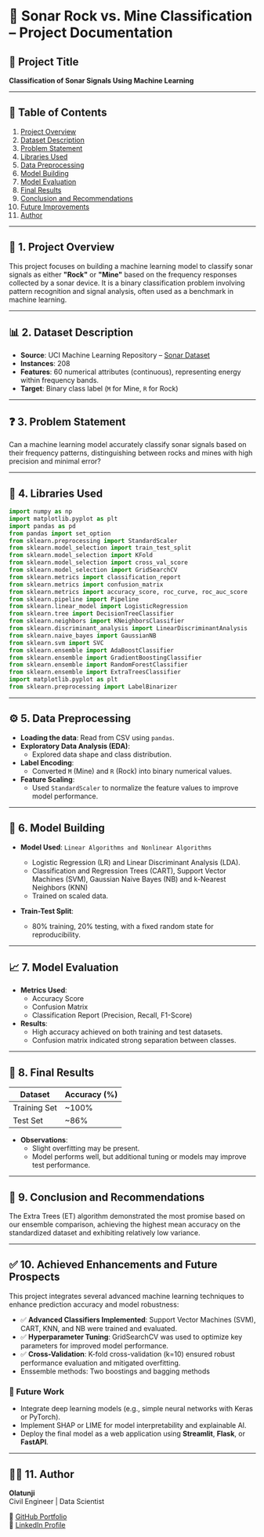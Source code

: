 
# 🧠 Sonar Rock vs. Mine Classification – Project Documentation

## 📌 Project Title
**Classification of Sonar Signals Using Machine Learning**

---

## 📝 Table of Contents
1. [Project Overview](#project-overview)
2. [Dataset Description](#dataset-description)
3. [Problem Statement](#problem-statement)
4. [Libraries Used](#libraries-used)
5. [Data Preprocessing](#data-preprocessing)
6. [Model Building](#model-building)
7. [Model Evaluation](#model-evaluation)
8. [Final Results](#final-results)
9. [Conclusion and Recommendations](#conclusion-and-recommendations)
10. [Future Improvements](#future-improvements)
11. [Author](#author)

---

## 📍 1. Project Overview

This project focuses on building a machine learning model to classify sonar signals as either **"Rock"** or **"Mine"** based on the frequency responses collected by a sonar device. It is a binary classification problem involving pattern recognition and signal analysis, often used as a benchmark in machine learning.

---

## 📊 2. Dataset Description

- **Source**: UCI Machine Learning Repository – [Sonar Dataset](https://archive.ics.uci.edu/ml/datasets/connectionist+bench+(sonar,+mines+vs.+rocks))
- **Instances**: 208
- **Features**: 60 numerical attributes (continuous), representing energy within frequency bands.
- **Target**: Binary class label (`M` for Mine, `R` for Rock)

---

## ❓ 3. Problem Statement

Can a machine learning model accurately classify sonar signals based on their frequency patterns, distinguishing between rocks and mines with high precision and minimal error?

---

## 🧰 4. Libraries Used

```python
import numpy as np
import matplotlib.pyplot as plt
import pandas as pd
from pandas import set_option
from sklearn.preprocessing import StandardScaler
from sklearn.model_selection import train_test_split
from sklearn.model_selection import KFold
from sklearn.model_selection import cross_val_score
from sklearn.model_selection import GridSearchCV
from sklearn.metrics import classification_report
from sklearn.metrics import confusion_matrix
from sklearn.metrics import accuracy_score, roc_curve, roc_auc_score
from sklearn.pipeline import Pipeline
from sklearn.linear_model import LogisticRegression
from sklearn.tree import DecisionTreeClassifier
from sklearn.neighbors import KNeighborsClassifier
from sklearn.discriminant_analysis import LinearDiscriminantAnalysis
from sklearn.naive_bayes import GaussianNB
from sklearn.svm import SVC
from sklearn.ensemble import AdaBoostClassifier
from sklearn.ensemble import GradientBoostingClassifier
from sklearn.ensemble import RandomForestClassifier
from sklearn.ensemble import ExtraTreesClassifier
import matplotlib.pyplot as plt
from sklearn.preprocessing import LabelBinarizer
```

---

## ⚙️ 5. Data Preprocessing

- **Loading the data**: Read from CSV using `pandas`.
- **Exploratory Data Analysis (EDA)**:
  - Explored data shape and class distribution.
- **Label Encoding**:
  - Converted `M` (Mine) and `R` (Rock) into binary numerical values.
- **Feature Scaling**:
  - Used `StandardScaler` to normalize the feature values to improve model performance.

---

## 🤖 6. Model Building

- **Model Used**: `Linear Algorithms and Nonlinear Algorithms`
  - Logistic Regression (LR) and Linear Discriminant Analysis (LDA).
  - Classification and Regression Trees (CART), Support Vector Machines (SVM), Gaussian Naive Bayes (NB) and k-Nearest Neighbors (KNN)
  - Trained on scaled data.

- **Train-Test Split**:
  - 80% training, 20% testing, with a fixed random state for reproducibility.

---

## 📈 7. Model Evaluation

- **Metrics Used**:
  - Accuracy Score
  - Confusion Matrix
  - Classification Report (Precision, Recall, F1-Score)
- **Results**:
  - High accuracy achieved on both training and test datasets.
  - Confusion matrix indicated strong separation between classes.

---

## 🏁 8. Final Results

| Dataset       | Accuracy (%) |
|---------------|--------------|
| Training Set  | ~100%        |
| Test Set      | ~86%         |

- **Observations**:
  - Slight overfitting may be present.
  - Model performs well, but additional tuning or models may improve test performance.

---

## 🧾 9. Conclusion and Recommendations

The Extra Trees (ET) algorithm demonstrated the most promise based on our ensemble comparison, achieving the highest mean accuracy on the standardized dataset and exhibiting relatively low variance.

---

## ✅ 10. Achieved Enhancements and Future Prospects

This project integrates several advanced machine learning techniques to enhance prediction accuracy and model robustness:

- ✅ **Advanced Classifiers Implemented**: Support Vector Machines (SVM), CART, KNN, and NB were trained and evaluated.
- ✅ **Hyperparameter Tuning**: GridSearchCV was used to optimize key parameters for improved model performance.
- ✅ **Cross-Validation**: K-fold cross-validation (k=10) ensured robust performance evaluation and mitigated overfitting.
- Enssemble methods: Two boostings and bagging methods

### 🔭 Future Work
- Integrate deep learning models (e.g., simple neural networks with Keras or PyTorch).
- Implement SHAP or LIME for model interpretability and explainable AI.
- Deploy the final model as a web application using **Streamlit**, **Flask**, or **FastAPI**.

---


## 👨‍💻 11. Author

**Olatunji**  
Civil Engineer | Data Scientist  

📂 [GitHub Portfolio](https://github.com/Seek-Techs)  
🔗 [LinkedIn Profile](https://linkedin.com/in/sikiru-yusuff-olatunji)
